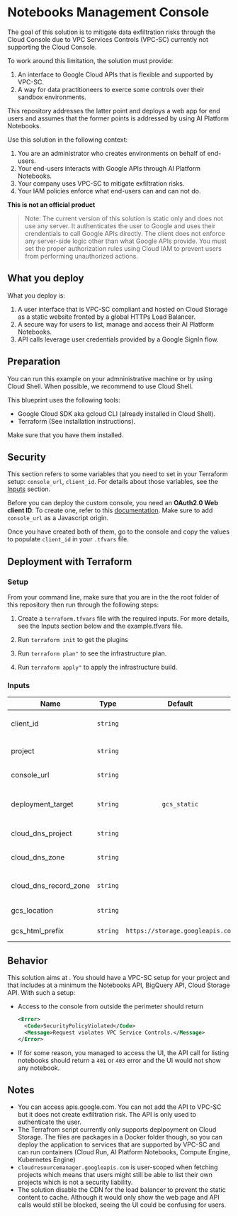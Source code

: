 # Notebooks Management Console

The goal of this solution is to mitigate data exfiltration risks through the Cloud Console due to VPC Services Controls (VPC-SC) currently not supporting the Cloud Console.

To work around this limitation, the solution must provide:

1. An interface to Google Cloud APIs that is flexible and supported by VPC-SC.
1. A way for data practitioneers to exerce some controls over their sandbox environments.

This repository addresses the latter point and deploys a web app for end users and assumes that the former points is addressed by using AI Platform Notebooks.

Use this solution in the following context:

1. You are an administrator who creates environments on behalf of end-users.
1. Your end-users interacts with Google APIs through AI Platform Notebooks.
1. Your company uses VPC-SC to mitigate exfiltration risks.
1. Your IAM policies enforce what end-users can and can not do.

**This is not an official product**

> Note: The current version of this solution is static only and does not use any server. It authenticates the user to Google and uses their crendentials to call Google APIs directly. The client does not enforce any server-side logic other than what Google APIs provide. You must set the proper authorization rules using Cloud IAM to prevent users from performing unauthorized actions.

## What you deploy

What you deploy is:

1. A user interface that is VPC-SC compliant and hosted on Cloud Storage as a static website fronted by a global HTTPs Load Balancer.
1. A secure way for users to list, manage and access their AI Platform Notebooks.
1. API calls leverage user credentials provided by a Google SignIn flow.

## Preparation

You can run this example on your admninistrative machine or by using Cloud Shell. When possible, we recommend to use Cloud Shell.

This blueprint uses the following tools:

- Google Cloud SDK aka gcloud CLI (already installed in Cloud Shell).
- Terraform (See installation instructions).

Make sure that you have them installed.

## Security

This section refers to some variables that you need to set in your Terraform setup: `console_url`, `client_id`. For details about those variables, see the [Inputs](#inputs) section.

Before you can deploy the custom console, you need an **OAuth2.0 Web client ID**: To create one, refer to this [documentation](https://support.google.com/cloud/answer/6158849#zippy=%2Cweb-applications). Make sure to add `console_url` as a Javascript origin.

Once you have created both of them, go to the console and copy the values to populate `client_id` in your `.tfvars` file.

## Deployment with Terraform

### Setup

From your command line, make sure that you are in the the root folder of this repository then run through the following steps:

1. Create a `terraform.tfvars` file with the required inputs. For more details, see the Inputs section below and the example.tfvars file.

1. Run `terraform init` to get the plugins

1. Run `terraform plan"` to see the infrastructure plan.

1. Run `terraform apply"` to apply the infrastructure build.

### Inputs

| Name | Type | Default | Required |  Description |
|------|-------------|:----:|:-----:|:-----|
|client_id|`string`||yes|An Google Cloud oauth2.0 Client ID for web applications. Ex: `987654321-ghijklm.apps.googleusercontent.com`
|project|`string`||yes|Google Cloud project where to deploy the console. Ex: `example-project-id`|
|console_url|`string`||yes|Url for users to access the console. Ex: `console.example.com`|
|deployment_target|`string`|`gcs_static`|no|Where to deploy the UI. Currently supports Cloud Storage `gcs` and Cloud Storage static buckets `gcs_static`.|
|cloud_dns_project|`string`||no|Project where your Cloud DNS is set up. Ex: `example-project-dns-id`|
|cloud_dns_zone|`string`||no|Name of the Cloud DNS zone to create for your console. Ex: `example-com-zone`|
|cloud_dns_record_zone|`string`||no|Name of the Cloud DNS zone where you want to add the DNS record for the console. Ex: `example-com-zone`|
|gcs_location|`string`||no|Location where to create the bucket that host the console. Ex: `US`|
|gcs_html_prefix|`string`|`https://storage.googleapis.com`|no|GCS URL prefix that gives access to objects|

## Behavior

This solution aims at . You should have a VPC-SC setup for your project and that includes at a minimum the Notebooks API, BigQuery API, Cloud Storage API. With such a setup:

- Access to the console from outside the perimeter should return

    ```xml
    <Error>
      <Code>SecurityPolicyViolated</Code>
      <Message>Request violates VPC Service Controls.</Message>
    </Error>
    ```

- If for some reason, you managed to access the UI, the API call for listing notebooks should return a `401` or `403` error and the UI would not show any notebook.

## Notes

- You can access apis.google.com. You can not add the API to VPC-SC but it does not create exfiltration risk. The API is only used to authenticate the user.
- The Terrafrom script currently only supports deplpoyment on Cloud Storage. The files are packages in a Docker folder though, so you can deploy the application to services that are supported by VPC-SC and can run containers (Cloud Run, AI Platform Notebooks, Compute Engine, Kubernetes Engine)
- `cloudresourcemanager.googleapis.com` is user-scoped when fetching projects which means that users might still be able to list their own projects which is not a security liability.
- The solution disable the CDN for the load balancer to prevent the static content to cache. Although it would only show the web page and API calls would still be blocked, seeing the UI could be confusing for users.
